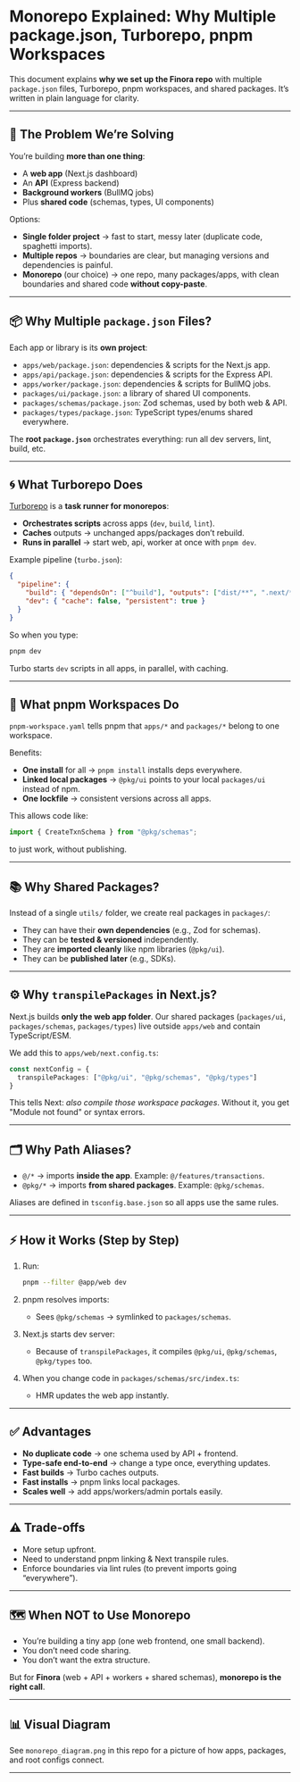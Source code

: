 # Monorepo Explained: Why Multiple package.json, Turborepo, pnpm Workspaces

This document explains **why we set up the Finora repo** with multiple `package.json` files, Turborepo, pnpm workspaces, and shared packages. It’s written in plain language for clarity.

---

## 🚩 The Problem We’re Solving

You’re building **more than one thing**:

- A **web app** (Next.js dashboard)
- An **API** (Express backend)
- **Background workers** (BullMQ jobs)
- Plus **shared code** (schemas, types, UI components)

Options:
- **Single folder project** → fast to start, messy later (duplicate code, spaghetti imports).
- **Multiple repos** → boundaries are clear, but managing versions and dependencies is painful.
- **Monorepo** (our choice) → one repo, many packages/apps, with clean boundaries and shared code **without copy-paste**.

---

## 📦 Why Multiple `package.json` Files?

Each app or library is its **own project**:
- `apps/web/package.json`: dependencies & scripts for the Next.js app.
- `apps/api/package.json`: dependencies & scripts for the Express API.
- `apps/worker/package.json`: dependencies & scripts for BullMQ jobs.
- `packages/ui/package.json`: a library of shared UI components.
- `packages/schemas/package.json`: Zod schemas, used by both web & API.
- `packages/types/package.json`: TypeScript types/enums shared everywhere.

The **root `package.json`** orchestrates everything: run all dev servers, lint, build, etc.

---

## 🌀 What Turborepo Does

[Turborepo](https://turbo.build) is a **task runner for monorepos**:
- **Orchestrates scripts** across apps (`dev`, `build`, `lint`).
- **Caches** outputs → unchanged apps/packages don’t rebuild.
- **Runs in parallel** → start web, api, worker at once with `pnpm dev`.

Example pipeline (`turbo.json`):
```json
{
  "pipeline": {
    "build": { "dependsOn": ["^build"], "outputs": ["dist/**", ".next/**"] },
    "dev": { "cache": false, "persistent": true }
  }
}
```

So when you type:
```bash
pnpm dev
```
Turbo starts `dev` scripts in all apps, in parallel, with caching.

---

## 🧩 What pnpm Workspaces Do

`pnpm-workspace.yaml` tells pnpm that `apps/*` and `packages/*` belong to one workspace.

Benefits:
- **One install** for all → `pnpm install` installs deps everywhere.
- **Linked local packages** → `@pkg/ui` points to your local `packages/ui` instead of npm.
- **One lockfile** → consistent versions across all apps.

This allows code like:
```ts
import { CreateTxnSchema } from "@pkg/schemas";
```
to just work, without publishing.

---

## 📚 Why Shared Packages?

Instead of a single `utils/` folder, we create real packages in `packages/`:
- They can have their **own dependencies** (e.g., Zod for schemas).
- They can be **tested & versioned** independently.
- They are **imported cleanly** like npm libraries (`@pkg/ui`).
- They can be **published later** (e.g., SDKs).

---

## ⚙️ Why `transpilePackages` in Next.js?

Next.js builds **only the web app folder**. Our shared packages (`packages/ui`, `packages/schemas`, `packages/types`) live outside `apps/web` and contain TypeScript/ESM.

We add this to `apps/web/next.config.ts`:
```ts
const nextConfig = {
  transpilePackages: ["@pkg/ui", "@pkg/schemas", "@pkg/types"]
}
```

This tells Next: *also compile those workspace packages*. Without it, you get "Module not found" or syntax errors.

---

## 🗂 Why Path Aliases?

- `@/*` → imports **inside the app**. Example: `@/features/transactions`.
- `@pkg/*` → imports **from shared packages**. Example: `@pkg/schemas`.

Aliases are defined in `tsconfig.base.json` so all apps use the same rules.

---

## ⚡ How it Works (Step by Step)

1. Run:
   ```bash
   pnpm --filter @app/web dev
   ```

2. pnpm resolves imports:
   - Sees `@pkg/schemas` → symlinked to `packages/schemas`.

3. Next.js starts dev server:
   - Because of `transpilePackages`, it compiles `@pkg/ui`, `@pkg/schemas`, `@pkg/types` too.

4. When you change code in `packages/schemas/src/index.ts`:
   - HMR updates the web app instantly.

---

## ✅ Advantages

- **No duplicate code** → one schema used by API + frontend.
- **Type-safe end-to-end** → change a type once, everything updates.
- **Fast builds** → Turbo caches outputs.
- **Fast installs** → pnpm links local packages.
- **Scales well** → add apps/workers/admin portals easily.

---

## ⚠️ Trade-offs

- More setup upfront.
- Need to understand pnpm linking & Next transpile rules.
- Enforce boundaries via lint rules (to prevent imports going “everywhere”).

---

## 🗺 When NOT to Use Monorepo

- You’re building a tiny app (one web frontend, one small backend).
- You don’t need code sharing.
- You don’t want the extra structure.

But for **Finora** (web + API + workers + shared schemas), **monorepo is the right call**.

---

## 📊 Visual Diagram

See `monorepo_diagram.png` in this repo for a picture of how apps, packages, and root configs connect.

---
